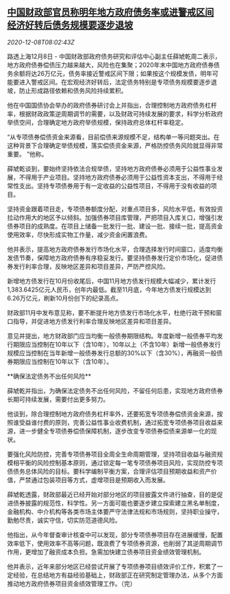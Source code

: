<!--1607415795000-->
[中国财政部官员称明年地方政府债务率或进警戒区间 经济好转后债务规模要逐步退坡](https://cn.reuters.com/article/china-mof-xue-local-bond-risk-1208-idCNKBS28I0TR)
------

<div><i>2020-12-08T08:02:43Z</i></div><p>路透上海12月8日 - 中国财政部政府债务研究和评估中心副主任薛虓乾周二表示，地方政府债券偿债压力越来越大，风险也在集聚；2020年末中国地方政府债券债务余额将达26万亿元，债务率接近警戒区间下限；如果按这个规模发债，明年可能要进入警戒区间。在宏观经济好转后，法定债务特别是专项债务规模要逐步退坡，防止形成路径依赖和债务风险持续累积。</p><p>他在中国国债协会举办的政府债券研讨会上并指出，合理控制地方政府债务杠杆率，根据财政政策逆周期调节的需要，以及财政可持续发展的要求，科学分析政府举债空间，合理确定地方政府举债规模，保持政府总体杠杆率稳定。</p><p>“从专项债券偿债资金来源看，目前偿债来源规模不足，结构单一等问题突出。在这种背景下合理确定举债规模，落实偿债资金来源，严格防控债务风险就显得非常重要。 ”他称。</p><p>薛虓乾谈到，要始终坚持依法合规举债，坚持地方政府债券必须用于公益性事业发展，不得用于产业项目。坚持地方政府债券必须用于公益性资本支出，不得用于经常性支出。坚持专项债券用于有一定收益的公益性项目，不得用于没有收益的项目。</p><p>坚持资金跟着项目走，专项债券额度分配，对重点项目多，风险水平低，有效投资拉动作用大的地区予以倾斜。加强债券项目库管理，严把项目入库关口，增强引发债券项目的成熟度。在项目上储备一批发行一批、建设一批、接续一批，提高资金使用效率，尽快形成实物工作量，减少资金闲置浪费。</p><p>他并表示，提高地方政府债券发行市场化水平，合理选择发行时间窗口，适度均衡发债节奏，保障地方政府债券有序稳妥发行。要坚持债券发行定价市场化，促进债券发行利率合理，反映地区差异和项目差异，严防严控风险。</p><p>新增地方债发行在10月份收尾后，中国11月地方债发行规模大幅减少，累计发行1,383.6425亿元人民币，创年内最低。截至11月底，今年地方债发行规模达到6.26万亿元，刷新10月份创下的纪录高点。</p><p>财政部11月中发布意见称，要不断提升地方债发行市场化水平，杜绝行政干预和窗口指导，并促进地方债发行利率合理反映地区差异和项目差异。</p><p>意见并提出，地方财政部门应当均衡一般债券期限结构。年度新增一般债券平均发行期限应当控制在10年以下（含10年），10年以上（不含10年）新增一般债券发行规模应当控制在当年新增一般债券发行总额的30%以下（含30%），再融资一般债券期限应当控制在10年以下（含10年）。</p><p>**确保法定债务不出任何风险**</p><p>薛虓乾并指出，为确保法定债务不出任何风险，不留任何后患，实现地方政府债券长期可持续发展，需要付出更多努力。</p><p>他谈到，除合理控制地方政府债务杠杆率外，还要拓宽专项债券偿债资金来源，按照谁受益谁付费的原则，完善公益性事业收费机制，通过拓宽专项债券项目收益来源，进一步健全专项债券偿债保障机制，逐步改变专项债券偿债来源单一化的现状。</p><p>要强化风险防控，完善专项债券项目全周全生命周期管理，坚持项目收益与融资规模相平衡的风险控制基本原则，通过锁定每一笔专项债券项目风险，实现防控专项债债务总体风险的目标。要科学编制平衡方案，合理评估项目预期收益和资产价值，严禁通过包装项目等方式，虚增项目是预期收入而发展。</p><p>薛虓乾透露，财政部最近已经开始对部分地区的项目披露文件进行抽查，目的是促进债券披露的规范性，科学性。另一方面可能也要逐步建立探索建立黑名单制度，金融机构、中介机构等各类市场主体要严守法律法规和市场规则，坚持职业操守，勤勉尽责，诚实守信，切实防范道德风险。</p><p>他指出，从今年督查审计核查中可以发现，部分专项债券项目存在进展缓慢，配置效率低下，使用效率不高等问题，既浪费了专项债券资源，也削弱了其逆周期调节作用，更增加了融资成本负担。急需加快建立债券项目资金绩效管理机制。</p><p>他并表示，近年来部分地区已经尝试开展了专项债券项目绩效评价工作，积累了一定经验，在总结地方有益经验基础上，财政部正在研究制定管理办法，从多个方面推动地方政府债券项目资金绩效管理工作。（完）</p>
